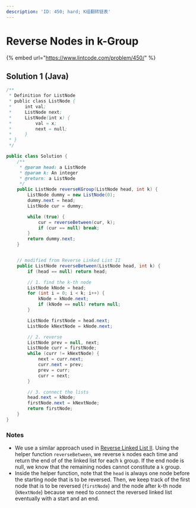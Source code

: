 ```yaml
---
description: 'ID: 450; hard; K组翻转链表'
---
```


# Reverse Nodes in k-Group

{% embed url="https://www.lintcode.com/problem/450/" %}

## Solution 1 \(Java\)

```java
/**
 * Definition for ListNode
 * public class ListNode {
 *     int val;
 *     ListNode next;
 *     ListNode(int x) {
 *         val = x;
 *         next = null;
 *     }
 * }
 */

public class Solution {
    /**
     * @param head: a ListNode
     * @param k: An integer
     * @return: a ListNode
     */
    public ListNode reverseKGroup(ListNode head, int k) {
        ListNode dummy = new ListNode(0);
        dummy.next = head;
        ListNode cur = dummy;

        while (true) {
            cur = reverseBetween(cur, k);
            if (cur == null) break;
        }
        return dummy.next;
    }


    // modified from Reverse Linked List II
    public ListNode reverseBetween(ListNode head, int k) {
        if (head == null) return head;

        // 1. find the k-th node 
        ListNode kNode = head;
        for (int i = 0; i < k; i++) {
            kNode = kNode.next;
            if (kNode == null) return null;
        }

        ListNode firstNode = head.next;
        ListNode kNextNode = kNode.next;

        // 2. reverse
        ListNode prev = null, next;
        ListNode curr = firstNode;
        while (curr != kNextNode) {
            next = curr.next;
            curr.next = prev;
            prev = curr;
            curr = next;
        }

        // 3. connect the lists
        head.next = kNode;
        firstNode.next = kNextNode;
        return firstNode;
    }
}
```

### Notes

* We use a similar approach used in [Reverse Linked List II](untitled-3.md). Using the helper function `reverseBetween`, we reverse `k` nodes each time and return the end of of the linked list for each `k` group. If the end node is null, we know that the remaining nodes cannot constitute a `k` group.
* Inside the helper function, note that the `head` is always one node before the starting node that is to be reversed. Then, we keep track of the first node that is to be reversed \(`firstNode`\) and the node after k-th node \(`kNextNode`\) because we need to connect the reversed linked list eventually with a start and an end.

